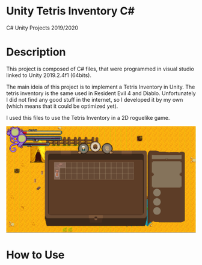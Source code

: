 # Unity Tetris Inventory C#
C# Unity Projects 2019/2020

# Description
This project is composed of C# files, that were programmed in visual studio linked to Unity 2019.2.4f1 (64bits).

The main ideia of this project is to implement a Tetris Inventory in Unity. The tetris inventory is the same used in Resident Evil 4 and Diablo. Unfortunately I did not find any good stuff in the internet, so I developed it by my own (which means that it could be optimized yet).

I used this files to use the Tetris Inventory in a 2D roguelike game.

![Tetris Inventory](/images/TetrisInventory.png)


# How to Use



